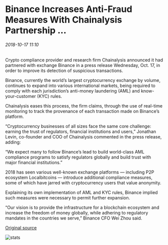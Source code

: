 # Binance Increases Anti-Fraud Measures With Chainalysis Partnership ...

###### 2018-10-17 11:10

Crypto compliance provider and research firm Chainalysis announced it had partnered with exchange Binance in a press release Wednesday, Oct. 17, in order to improve its detection of suspicious transactions.

Binance, currently the world’s largest cryptocurrency exchange by volume, continues to expand into various international markets, being required to comply with each jurisdiction’s anti-money laundering (AML) and know-your-customer (KYC) rules.

Chainalysis eases this process, the firm claims, through the use of real-time monitoring to track the provenance of each transaction made on Binance’s platform.

“Cryptocurrency businesses of all sizes face the same core challenge: earning the trust of regulators, financial institutions and users,” Jonathan Levin, co-founder and COO of Chainalysis commented in the press release, adding:

“We expect many to follow Binance’s lead to build world-class AML compliance programs to satisfy regulators globally and build trust with major financial institutions.”

2018 has seen various well-known exchange platforms — including P2P ecosystem Localbitcoins — introduce additional compliance measures, some of which have jarred with cryptocurrency users that value anonymity.

Explaining its own implementation of AML and KYC rules, Binance implied such measures were necessary to permit further expansion.

“Our vision is to provide the infrastructure for a blockchain ecosystem and increase the freedom of money globally, while adhering to regulatory mandates in the countries we serve,” Binance CFO Wei Zhou said.

[Original source](https://cointelegraph.com/news/binance-increases-anti-fraud-measures-with-chainalysis-partnership)

![stats](https://c.statcounter.com/11760860/0/a89fa40b/1/ "stats")